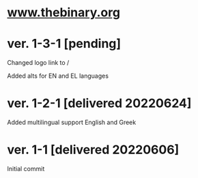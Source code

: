 # www.thebinary.org

# ver. 1-3-1 [pending]

Changed logo link to /

Added alts for EN and EL languages

# ver. 1-2-1 [delivered 20220624]

Added multilingual support English and Greek

# ver. 1-1 [delivered 20220606]

Initial commit
